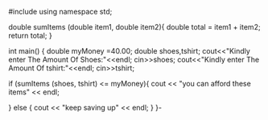 #include <iostream>
using namespace std;

double sumItems (double item1, double item2){ 
double total = item1 + item2; 
    return total; 
}

int main()
{
double myMoney =40.00;
double shoes,tshirt;
cout<<"Kindly enter The Amount Of Shoes:"<<endl;
cin>>shoes;
cout<<"Kindly enter The Amount Of tshirt:"<<endl;
cin>>tshirt;

if (sumItems (shoes, tshirt) <= myMoney){ 
cout << "you can afford these items" << endl; 
    
} else {
cout << "keep saving up" << endl;
}
}-
